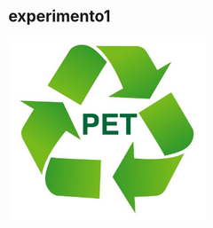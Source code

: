 # experimento1

![image alt](https://github.com/DVD131/experimento12/blob/main/img/Logo.png?raw=true)
